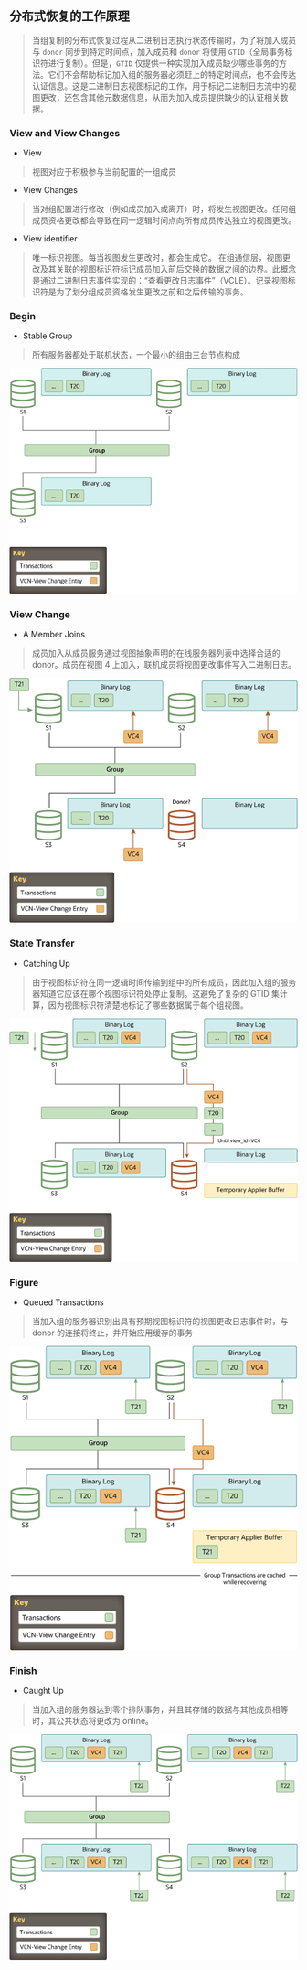 ## 分布式恢复的工作原理

>当组复制的分布式恢复过程从二进制日志执行状态传输时，为了将加入成员与 `donor` 同步到特定时间点，加入成员和 `donor` 将使用 `GTID`（全局事务标识符进行复制）。但是，`GTID` 仅提供一种实现加入成员缺少哪些事务的方法。它们不会帮助标记加入组的服务器必须赶上的特定时间点，也不会传达认证信息。这是二进制日志视图标记的工作，用于标记二进制日志流中的视图更改，还包含其他元数据信息，从而为加入成员提供缺少的认证相关数据。

### View and View Changes

- View
> 视图对应于积极参与当前配置的一组成员

- View Changes

>当对组配置进行修改（例如成员加入或离开）时，将发生视图更改。任何组成员资格更改都会导致在同一逻辑时间点向所有成员传达独立的视图更改。

- View identifier

>唯一标识视图。每当视图发生更改时，都会生成它。
>在组通信层，视图更改及其关联的视图标识符标记成员加入前后交换的数据之间的边界。此概念是通过二进制日志事件实现的：“查看更改日志事件”（VCLE）。记录视图标识符是为了划分组成员资格发生更改之前和之后传输的事务。

### Begin

- Stable Group

>所有服务器都处于联机状态，一个最小的组由三台节点构成

![](./assets/gr-recovery-1.png)

### View Change

- A Member Joins

>成员加入从成员服务通过视图抽象声明的在线服务器列表中选择合适的 donor。成员在视图 4 上加入，联机成员将视图更改事件写入二进制日志。

![](./assets/gr-recovery-2.png)

### State Transfer

- Catching Up

>由于视图标识符在同一逻辑时间传输到组中的所有成员，因此加入组的服务器知道它应该在哪个视图标识符处停止复制。这避免了复杂的 GTID 集计算，因为视图标识符清楚地标记了哪些数据属于每个组视图。

![](./assets/gr-recovery-3.png)

### Figure

- Queued Transactions

>当加入组的服务器识别出具有预期视图标识符的视图更改日志事件时，与 donor 的连接将终止，并开始应用缓存的事务

![](./assets/gr-recovery-4.png)

### Finish

- Caught Up

>当加入组的服务器达到零个排队事务，并且其存储的数据与其他成员相等时，其公共状态将更改为 online。

![](./assets/gr-recovery-5.png)